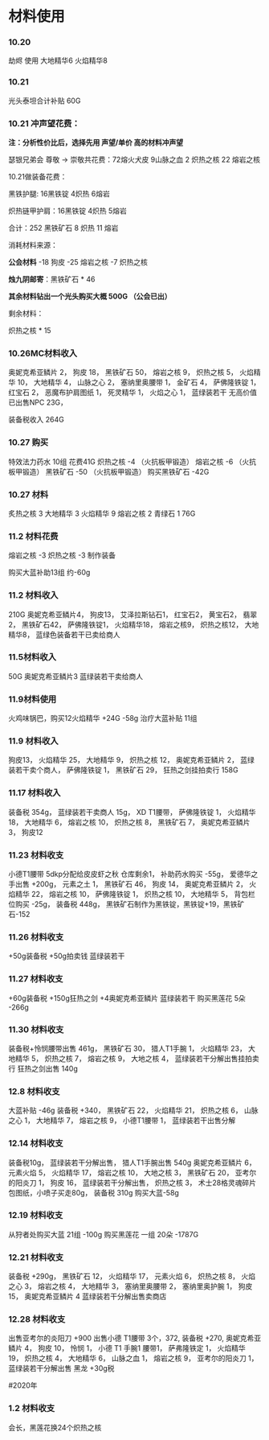 # 材料使用
### 10.20 
劫烬 使用 大地精华6 火焰精华8

### 10.21
光头泰坦合计补贴 60G

### 10.21 冲声望花费：

**注：分析性价比后，选择先用  声望/单价  高的材料冲声望**

瑟银兄弟会  尊敬 -> 崇敬共花费：72熔火犬皮 9山脉之血  2 炽热之核 22 熔岩之核

10.21做装备花费：

黑铁护腿: 16黑铁锭 4炽热 6熔岩

炽热链甲护肩：16黑铁锭 4炽热 5熔岩

合计：252 黑铁矿石   8 炽热 11 熔岩

消耗材料来源：

**公会材料** 
-18 狗皮
-25 熔岩之核
-7 炽热之核

**烛九阴邮寄**：黑铁矿石 * 46

**其余材料钻出一个光头购买大概 500G （公会已出）**

剩余材料：

炽热之核 * 15

### 10.26MC材料收入
奥妮克希亚鳞片 2，
狗皮 18，
黑铁矿石 50，
熔岩之核 9，
炽热之核 5，
火焰精华 10，
大地精华 4，
山脉之心 2，
塞纳里奥腰带 1，
金矿石 4，
萨佛隆铁锭 1，
红宝石 2，
恶魔布护肩图纸 1，
死灵精华 1，
火焰之心 1，
蓝绿装若干 无高价值 已出售NPC 23G，

装备税收入 264G

### 10.27 购买
特效法力药水 10组 花费41G
炽热之核 -4 （火抗板甲锻造）
熔岩之核 -6 （火抗板甲锻造）
黑铁矿石 -50 （火抗板甲锻造）
购买黑铁矿石 -42G

### 10.27 材料
炙热之核 3
大地精华 3
火焰精华 9
熔岩之核 2
青绿石 1
76G

### 11.2 材料花费
熔岩之核 -3
炽热之核 -3
制作装备

购买大蓝补助13组 约-60g

### 11.2 材料收入
210G
奥妮克希亚鳞片4，
狗皮13，
艾泽拉斯钻石1，
红宝石2，
黄宝石2，
翡翠2，
黑铁矿石42，
萨佛隆铁锭1，
火焰精华18，
熔岩之核9，
炽热之核12，
大地精华8，
蓝绿色装备若干已卖给商人

### 11.5材料收入
50G
奥妮克希亚鳞片3
蓝绿装若干卖给商人

### 11.9材料使用
火鸡味锅巴，购买12火焰精华 +24G
-58g 治疗大蓝补贴 11组

### 11.9 材料收入
狗皮13，
火焰精华 25，
大地精华 9，
炽热之核 12，
奥妮克希亚鳞片 2，
蓝绿装若干卖个商人，
萨佛隆铁锭 1，
黑铁矿石 29，
狂热之剑挂拍卖行 158G

### 11.17 材料收入
装备税 354g，
蓝绿装若干卖商人 15g，
XD T1腰带，
萨佛隆铁锭 1，
火焰精华 18，
大地精华 6，
熔岩之核 10，
炽热之核 8，
黑铁矿石 7，
奥妮克希亚鳞片 3，
狗皮12

### 11.23 材料收支
小德T1腰带 5dkp分配给皮皮虾之秋 仓库剩余1，
补助药水购买 -55g，
爱德华之手出售 +200g，
元素之土 1，
黑铁矿石 46，
狗皮 14，
奥妮克希亚鳞片 2，
火焰精华 22，
熔岩之核 10，
萨佛隆铁锭 1，
炽热之核 10，
大地精华 5，
背包栏位购买 -25g，
装备税 448g，
黑铁矿石制作为黑铁锭，黑铁锭+19，黑铁矿石-152

### 11.26 材料收支
+50g装备税
+50g拍卖钱
蓝绿装若干

### 11.27 材料收支
+60g装备税
+150g狂热之剑
+4奥妮克希亚鳞片
蓝绿装若干
购买黑莲花 5朵 -266g

### 11.30 材料收支
装备税+怜悯腰带出售 461g，
黑铁矿石 30，
猎人T1手腕 1，
火焰精华 23，
大地精华 5，
炽热之核 7，
熔岩之核 9，
大地之核 4，
蓝绿装若干分解出售挂拍卖行
狂热之剑出售 140g

### 12.8 材料收支
大蓝补贴 -46g
装备税 +340，
黑铁矿石 22，
火焰精华 21，
炽热之核 6，
山脉之心 1，
大地精华 7，
熔岩之核 9，
小德T1腰带 1，
蓝绿装若干出售分解

### 12.14 材料收支
装备税10g，
蓝绿装若干分解出售，
猎人T1手腕出售 540g
奥妮克希亚鳞片 6，
元素火焰 5，
火焰精华 17，
熔岩之核 10，
大地之核 3，
黑铁矿石 20，
亚考尔的阳炎刀 1，
狗皮 16，
蓝绿装若干分解出售，
炽热之核 3，
术士28格灵魂碎片包图纸，小喷子买走80g，
装备税 310g
购买大蓝-58g

### 12.19 材料收支
从狩者处购买大蓝 21组 -100g
购买黑莲花 一组 20朵 -1787G

### 12.21 材料收支
装备税 +290g，
黑铁矿石 12，
火焰精华 17，
元素火焰 6，
炽热之核 8，
火焰之心 3，
熔岩之核 4，
大地精华 3，
塞纳里奥腰带 2，
塞纳里奥护腕 1，
狗皮 15，
奥妮克希亚鳞片 4
蓝绿装若干分解出售卖商店

### 12.28 材料收支
出售亚考尔的炎阳刀 +900
出售小德 T1腰带 3个，372,
装备税 +270,
奥妮克希亚鳞片 4，
狗皮 10，
怜悯 1，
小德 T1 手腕1 腰带1，
萨弗隆铁定 1，
火焰精华 19，
炽热之核 4，
大地精华 6，
山脉之血 1，
熔岩之核 9，
亚考尔的阳炎刀 1，
蓝绿装若干分解出售
黑龙 +30g税

#2020年
### 1.2 材料收支
会长，黑莲花换24个炽热之核
